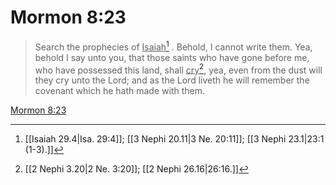 # Mormon 8:23

> Search the prophecies of <u>Isaiah</u>[^a] . Behold, I cannot write them. Yea, behold I say unto you, that those saints who have gone before me, who have possessed this land, shall <u>cry</u>[^b], yea, even from the dust will they cry unto the Lord; and as the Lord liveth he will remember the covenant which he hath made with them.

[Mormon 8:23](https://www.churchofjesuschrist.org/study/scriptures/bofm/morm/8?lang=eng&id=p23#p23)


[^a]: [[Isaiah 29.4|Isa. 29:4]]; [[3 Nephi 20.11|3 Ne. 20:11]]; [[3 Nephi 23.1|23:1 (1-3).]]
[^b]: [[2 Nephi 3.20|2 Ne. 3:20]]; [[2 Nephi 26.16|26:16.]]
